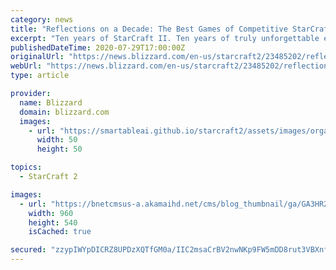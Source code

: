 ```yaml
---
category: news
title: "Reflections on a Decade: The Best Games of Competitive StarCraft II, Part I: Wings of Liberty"
excerpt: "Ten years of StarCraft II. Ten years of truly unforgettable esports."
publishedDateTime: 2020-07-29T17:00:00Z
originalUrl: "https://news.blizzard.com/en-us/starcraft2/23485202/reflections-on-a-decade-the-best-games-of-competitive-starcraft-ii-part-i-wings-of-liberty"
webUrl: "https://news.blizzard.com/en-us/starcraft2/23485202/reflections-on-a-decade-the-best-games-of-competitive-starcraft-ii-part-i-wings-of-liberty"
type: article

provider:
  name: Blizzard
  domain: blizzard.com
  images:
    - url: "https://smartableai.github.io/starcraft2/assets/images/organizations/blizzard.com-50x50.jpg"
      width: 50
      height: 50

topics:
  - StarCraft 2

images:
  - url: "https://bnetcmsus-a.akamaihd.net/cms/blog_thumbnail/ga/GA3HR2WJELL11595530752347.jpg"
    width: 960
    height: 540
    isCached: true

secured: "zzypIWYpDICRZ8UPDzXQTfGM0a/IIC2msaCrBV2nwNKp9FW5mDD8rut3VBXnfgUxd8282g6KA6pD3+d7dr4SZb4UONLBo92la+aAO2ZDM7mBszQh1jESJyMdWKvjbW+x53tr9qNiO3oqrr+v/hPXi8fNlwiNCNhMUI0ZZNGbe0PYLyeknCizEb+XyVcl4jSS8Jz5pIg1GQcRpAHavaf8YBWCuFX21OVIJ1bFZVxOgte0BbjGQVWf9Ij6PAD45CZC72euy/9Urp32dJ5W3CXM0Oszo5CLurt+QERH7lP1c+B/T/sv0TCyY+EqDj/afO9ErF0X6bw6TdhmEEwKg442wuBqSAq9D/epi5VPIH9zDng=;4Ne7F3L77fOfPZB8O6CqgQ=="
---
```


